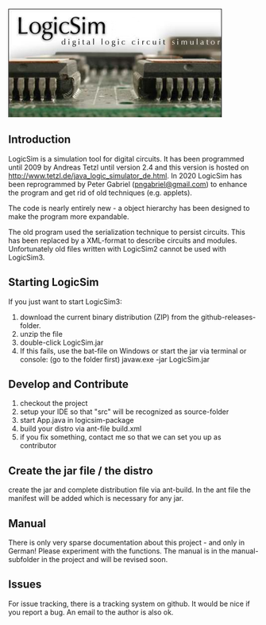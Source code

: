 ![](../src/logicsim/images/about.jpg?raw=true)

## Introduction

LogicSim is a simulation tool for digital circuits.
It has been programmed until 2009 by Andreas Tetzl until version 2.4 and this version is hosted on http://www.tetzl.de/java_logic_simulator_de.html.
In 2020 LogicSim has been reprogrammed by Peter Gabriel (pngabriel@gmail.com) to enhance the program and get rid of old techniques (e.g. applets).

The code is nearly entirely new - a object hierarchy has been designed to make the program more expandable.

The old program used the serialization technique to persist circuits. This has been replaced by a XML-format to describe circuits and modules.
Unfortunately old files written with LogicSim2 cannot be used with LogicSim3.

## Starting LogicSim
If you just want to start LogicSim3:
1. download the current binary distribution (ZIP) from the github-releases-folder.
2. unzip the file
3. double-click LogicSim.jar
4. If this fails, use the bat-file on Windows or start the jar via terminal or console:
   (go to the folder first)
     javaw.exe -jar LogicSim.jar

## Develop and Contribute
1. checkout the project
2. setup your IDE so that "src" will be recognized as source-folder
3. start App.java in logicsim-package
4. build your distro via ant-file build.xml
5. if you fix something, contact me so that we can set you up as contributor

## Create the jar file / the distro
create the jar and complete distribution file via ant-build.
In the ant file the manifest will be added which is necessary for any jar.

## Manual
There is only very sparse documentation about this project - and only in German!
Please experiment with the functions. The manual is in the manual-subfolder in the project 
and will be revised soon.

## Issues
For issue tracking, there is a tracking system on github. It would be nice if you report a bug. 
An email to the author is also ok.
